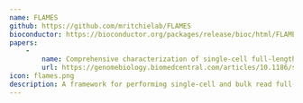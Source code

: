 ```yaml
---
name: FLAMES
github: https://github.com/mritchielab/FLAMES
bioconductor: https://bioconductor.org/packages/release/bioc/html/FLAMES.html
papers:
    - 
        name: Comprehensive characterization of single-cell full-length isoforms in human and mouse with long-read sequencing
        url: https://genomebiology.biomedcentral.com/articles/10.1186/s13059-021-02525-6
icon: flames.png
description: A framework for performing single-cell and bulk read full-length analysis of mutations and splicing
---
```


